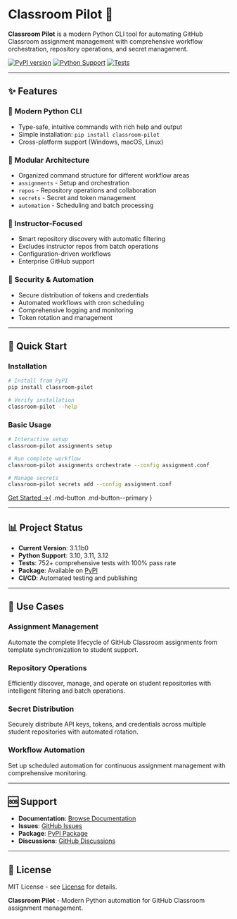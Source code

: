 # Classroom Pilot 🚀

**Classroom Pilot** is a modern Python CLI tool for automating GitHub Classroom assignment management with comprehensive workflow orchestration, repository operations, and secret management.

[![PyPI version](https://badge.fury.io/py/classroom-pilot.svg)](https://badge.fury.io/py/classroom-pilot)
[![Python Support](https://img.shields.io/pypi/pyversions/classroom-pilot.svg)](https://pypi.org/project/classroom-pilot/)
[![Tests](https://github.com/hugo-valle/classroom-pilot/workflows/Tests/badge.svg)](https://github.com/hugo-valle/classroom-pilot/actions)

---

## ✨ Features

### 🐍 **Modern Python CLI**
- Type-safe, intuitive commands with rich help and output
- Simple installation: `pip install classroom-pilot`
- Cross-platform support (Windows, macOS, Linux)

### 🔧 **Modular Architecture**
- Organized command structure for different workflow areas
- `assignments` - Setup and orchestration
- `repos` - Repository operations and collaboration
- `secrets` - Secret and token management
- `automation` - Scheduling and batch processing

### 🎯 **Instructor-Focused**
- Smart repository discovery with automatic filtering
- Excludes instructor repos from batch operations
- Configuration-driven workflows
- Enterprise GitHub support

### 🔐 **Security & Automation**
- Secure distribution of tokens and credentials
- Automated workflows with cron scheduling
- Comprehensive logging and monitoring
- Token rotation and management

---

## 🚀 Quick Start

### Installation

```bash
# Install from PyPI
pip install classroom-pilot

# Verify installation
classroom-pilot --help
```

### Basic Usage

```bash
# Interactive setup
classroom-pilot assignments setup

# Run complete workflow
classroom-pilot assignments orchestrate --config assignment.conf

# Manage secrets
classroom-pilot secrets add --config assignment.conf
```

[Get Started →](getting-started/installation.md){ .md-button .md-button--primary }

---

## 📊 Project Status

- **Current Version**: 3.1.1b0
- **Python Support**: 3.10, 3.11, 3.12
- **Tests**: 752+ comprehensive tests with 100% pass rate
- **Package**: Available on [PyPI](https://pypi.org/project/classroom-pilot/)
- **CI/CD**: Automated testing and publishing

---

## 🎯 Use Cases

### **Assignment Management**
Automate the complete lifecycle of GitHub Classroom assignments from template synchronization to student support.

### **Repository Operations**
Efficiently discover, manage, and operate on student repositories with intelligent filtering and batch operations.

### **Secret Distribution**
Securely distribute API keys, tokens, and credentials across multiple student repositories with automated rotation.

### **Workflow Automation**
Set up scheduled automation for continuous assignment management with comprehensive monitoring.

---

## 🆘 Support

- **Documentation**: [Browse Documentation](getting-started/installation.md)
- **Issues**: [GitHub Issues](https://github.com/hugo-valle/classroom-pilot/issues)
- **Package**: [PyPI Package](https://pypi.org/project/classroom-pilot/)
- **Discussions**: [GitHub Discussions](https://github.com/hugo-valle/classroom-pilot/discussions)

---

## 📜 License

MIT License - see [License](about/license.md) for details.

**Classroom Pilot** - Modern Python automation for GitHub Classroom assignment management.
